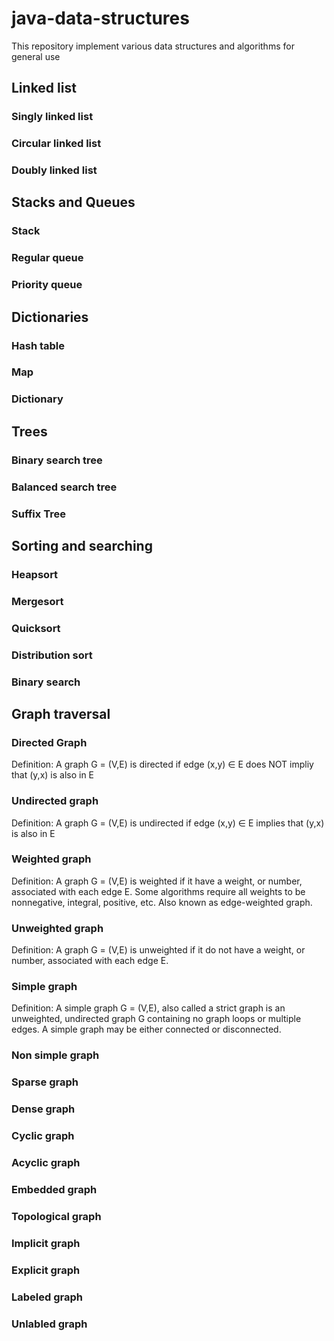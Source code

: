 # java-data-structures
This repository implement various data structures and algorithms for general use

## Linked list
### Singly linked list
### Circular linked list
### Doubly linked list

## Stacks and Queues
### Stack
### Regular queue
### Priority queue

## Dictionaries
### Hash table
### Map
### Dictionary

## Trees
### Binary search tree
### Balanced search tree
### Suffix Tree

## Sorting and searching
### Heapsort
### Mergesort
### Quicksort
### Distribution sort
### Binary search

## Graph traversal
### Directed Graph
Definition: A graph G = (V,E) is directed if edge (x,y) ∈ E does NOT impliy that (y,x) is also in E
### Undirected graph
Definition: A graph G = (V,E) is undirected if edge (x,y) ∈ E implies that (y,x) is also in E
### Weighted graph
Definition: A graph G = (V,E) is weighted if it have a weight, or number, associated with each edge E. Some algorithms require all weights to be nonnegative, integral, positive, etc. Also known as edge-weighted graph.
### Unweighted graph
Definition: A graph G = (V,E) is unweighted if it do not have a weight, or number, associated with each edge E.
### Simple graph
Definition: A simple graph G = (V,E), also called a strict graph is an unweighted, undirected graph G containing no graph loops or multiple edges. A simple graph may be either connected or disconnected.
### Non simple graph
### Sparse graph
### Dense graph
### Cyclic graph
### Acyclic graph
### Embedded graph
### Topological graph
### Implicit graph
### Explicit graph
### Labeled graph
### Unlabled graph
